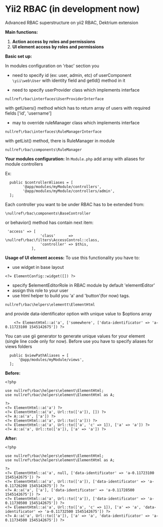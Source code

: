 Yii2 RBAC (in development now)
===============

Advanced RBAC superstructure on yii2 RBAC, Dektrium extension

**Main functions:**
1. **Action access by roles and permissions**
2. **UI element access by roles and permissions**

**Basic set up:** 

In modules configuration on 'rbac' section you 
- need to specify id (ex: user, admin, etc) of userComponent ``\yii\web\User``
with identity field and getId() method in it

- need to specify userProvider class which implements interface
```
nullref\rbac\interfaces\UserProviderInterface
```
with getUsers() method which has to return array of users with
required fields ['id', 'username']

- may to override ruleManager class which implements interface
```
nullref\rbac\interfaces\RuleManagerInterface
```
with getList() method, there is RuleManager in module
```
nullref\rbac\components\RuleManager
```

**Your modules configuration:** 
In `Module.php` add array with aliases for module controllers

Ex:
```
  public $controllerAliases = [
        '@app/modules/myModule/controllers',
        '@app/modules/myModule/controllers/admin',
  ];  
```

Each controller you want to be under RBAC has to be extended from:
```
\nullref\rbac\components\BaseController
```
or behavior() method has contain next item:
```
 'access' => [
                'class'      => \nullref\rbac\filters\AccessControl::class,
                'controller' => $this,
            ],
```

**Usage of UI element access:**
To use this functionality you have to:
- use widget in base layout
```
<?= ElementConfig::widget([]) ?>
```
- specify $elementEditorRole in RBAC module by default 'elementEditor'
- assign this role to your user
- use html helper to build you 'a' and 'button'(for now) tags.
```
nullref\rbac\helpers\elementt\ElementHtml
```
and provide data-identificator option with unique value to $options array
```
    <?= ElementHtml::a('a', ['somewhere', ['data-identificator' => 'a-0.11723100 1545142675']) ?>
```
You can use gii generator to generate unique values for your element (single line code only for now). 
Before use you have to specify aliases for views folders
```
  public $viewPathAliases = [
      '@app/modules/myModule/views',
  ];  
```

**Before:**
```
<?php

use nullref\rbac\helpers\element\ElementHtml;
use nullref\rbac\helpers\element\ElementHtml as A;

?>
<?= ElementHtml::a('a') ?>
<?= ElementHtml::a('a', Url::to(['a']), []) ?>
<?= A::a('a', ['a']) ?>
<?= ElementHtml::a('a', Url::to(['a'])) ?>
<?= ElementHtml::a('a', Url::to(['a', 'c' => 1]), ['a' => 'a']) ?>
<?= A::a('a', Url::to(['a']), ['a' => 'a']) ?>

```

**After:**
```
<?php

use nullref\rbac\helpers\element\ElementHtml;
use nullref\rbac\helpers\element\ElementHtml as A;

?>
<?= ElementHtml::a('a', null, ['data-identificator' => 'a-0.11723100 1545142675']) ?>
<?= ElementHtml::a('a', Url::to(['a']), ['data-identificator' => 'a-0.11726200 1545142675']) ?>
<?= A::a('a', ['a'], ['data-identificator' => 'a-0.11728500 1545142675']) ?>
<?= ElementHtml::a('a', Url::to(['a']), ['data-identificator' => 'a-0.11730500 1545142675']) ?>
<?= ElementHtml::a('a', Url::to(['a', 'c' => 1]), ['a' => 'a', 'data-identificator' => 'a-0.11732500 1545142675']) ?>
<?= A::a('a', Url::to(['a']), ['a' => 'a', 'data-identificator' => 'a-0.11734500 1545142675']) ?>
```
